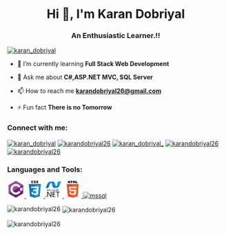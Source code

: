 <h1 align="center">Hi 👋, I'm Karan Dobriyal</h1>
<h3 align="center">An Enthusiastic Learner.!!</h3>

 

<p align="left"> <a href="https://twitter.com/karan_dobriyal" target="blank"><img src="https://img.shields.io/twitter/follow/karan_dobriyal?logo=twitter&style=for-the-badge" alt="karan_dobriyal" /></a> </p>

- 🌱 I’m currently learning **Full Stack Web Development**

- 💬 Ask me about **C#,ASP.NET MVC, SQL Server**

- 📫 How to reach me **karandobriyal26@gmail.com**

- ⚡ Fun fact **There is no Tomorrow**

<h3 align="left">Connect with me:</h3>
<p align="left">
<a href="https://twitter.com/karan_dobriyal" target="blank"><img align="center" src="https://raw.githubusercontent.com/rahuldkjain/github-profile-readme-generator/master/src/images/icons/Social/twitter.svg" alt="karan_dobriyal" height="30" width="40" /></a>
<a href="https://linkedin.com/in/karandobriyal26" target="blank"><img align="center" src="https://raw.githubusercontent.com/rahuldkjain/github-profile-readme-generator/master/src/images/icons/Social/linked-in-alt.svg" alt="karandobriyal26" height="30" width="40" /></a>
<a href="https://instagram.com/karan_dobriyal_" target="blank"><img align="center" src="https://raw.githubusercontent.com/rahuldkjain/github-profile-readme-generator/master/src/images/icons/Social/instagram.svg" alt="karan_dobriyal_" height="30" width="40" /></a>
<a href="https://www.hackerrank.com/karandobriyal26" target="blank"><img align="center" src="https://raw.githubusercontent.com/rahuldkjain/github-profile-readme-generator/master/src/images/icons/Social/hackerrank.svg" alt="karandobriyal26" height="30" width="40" /></a>
<a href="https://www.leetcode.com/karandobriyal26" target="blank"><img align="center" src="https://raw.githubusercontent.com/rahuldkjain/github-profile-readme-generator/master/src/images/icons/Social/leet-code.svg" alt="karandobriyal26" height="30" width="40" /></a>
</p>

<h3 align="left">Languages and Tools:</h3>
<p align="left"> <a href="https://www.w3schools.com/cs/" target="_blank" rel="noreferrer"> <img src="https://raw.githubusercontent.com/devicons/devicon/master/icons/csharp/csharp-original.svg" alt="csharp" width="40" height="40"/> </a> <a href="https://www.w3schools.com/css/" target="_blank" rel="noreferrer"> <img src="https://raw.githubusercontent.com/devicons/devicon/master/icons/css3/css3-original-wordmark.svg" alt="css3" width="40" height="40"/> </a> <a href="https://dotnet.microsoft.com/" target="_blank" rel="noreferrer"> <img src="https://raw.githubusercontent.com/devicons/devicon/master/icons/dot-net/dot-net-original-wordmark.svg" alt="dotnet" width="40" height="40"/> </a> <a href="https://www.w3.org/html/" target="_blank" rel="noreferrer"> <img src="https://raw.githubusercontent.com/devicons/devicon/master/icons/html5/html5-original-wordmark.svg" alt="html5" width="40" height="40"/> </a> <a href="https://www.microsoft.com/en-us/sql-server" target="_blank" rel="noreferrer"> <img src="https://www.svgrepo.com/show/303229/microsoft-sql-server-logo.svg" alt="mssql" width="40" height="40"/> </a> </p>

<p><img align="left" src="https://github-readme-stats.vercel.app/api/top-langs?username=karandobriyal26&show_icons=true&locale=en&layout=compact" alt="karandobriyal26" /></p>

<p>&nbsp;<img align="center" src="https://github-readme-stats.vercel.app/api?username=karandobriyal26&show_icons=true&locale=en" alt="karandobriyal26" /></p>

<p><img align="center" src="https://github-readme-streak-stats.herokuapp.com/?user=karandobriyal26&" alt="karandobriyal26" /></p>

